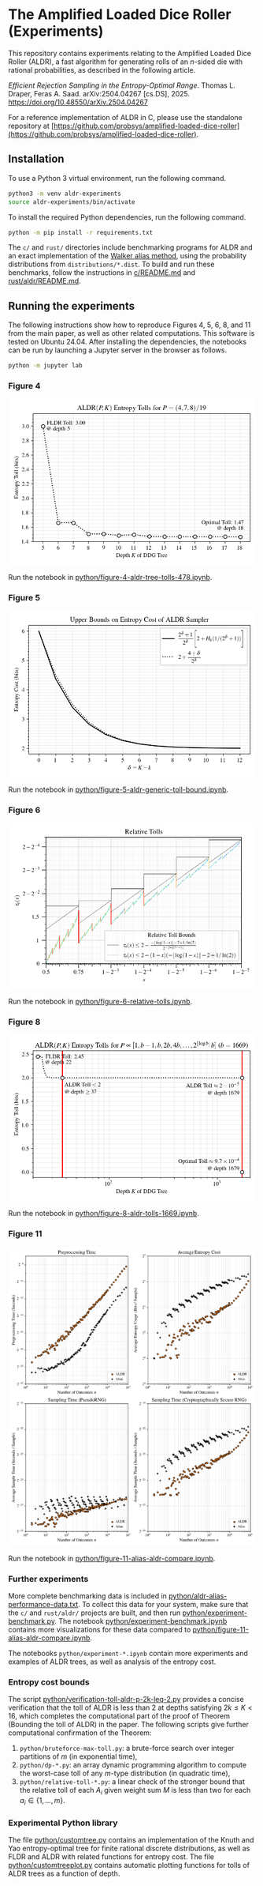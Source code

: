 # The Amplified Loaded Dice Roller (Experiments)

This repository contains experiments relating to the
Amplified Loaded Dice Roller (ALDR), a fast algorithm for generating
rolls of an $n$-sided die with rational probabilities,
as described in the following article.

_Efficient Rejection Sampling in the Entropy-Optimal Range_.
Thomas L. Draper, Feras A. Saad. arXiv:2504.04267 [cs.DS], 2025.
https://doi.org/10.48550/arXiv.2504.04267

For a reference implementation of ALDR in C, please use the
standalone repository at
[https://github.com/probsys/amplified-loaded-dice-roller](https://github.com/probsys/amplified-loaded-dice-roller).

## Installation

To use a Python 3 virtual environment, run the following command.

```sh
python3 -m venv aldr-experiments
source aldr-experiments/bin/activate
```

To install the required Python dependencies, run the following command.

```sh
python -m pip install -r requirements.txt
```

The `c/` and `rust/` directories include benchmarking programs
for ALDR and an exact implementation of the
[Walker alias method](https://dl.acm.org/doi/10.1145/355744.355749),
using the probability distributions from `distributions/*.dist`.
To build and run these benchmarks, follow the instructions in
[c/README.md](c/README.md) and
[rust/aldr/README.md](rust/aldr/README.md).

## Running the experiments

The following instructions show how to reproduce
Figures 4, 5, 6, 8, and 11 from the main paper,
as well as other related computations.
This software is tested on Ubuntu 24.04.
After installing the dependencies, the notebooks can be
run by launching a Jupyter server in the browser as follows.

```sh
python -m jupyter lab
```

### Figure 4

![](python/aldr-tree-tolls-478.png)

Run the notebook in
[python/figure-4-aldr-tree-tolls-478.ipynb](python/figure-4-aldr-tree-tolls-478.ipynb).

### Figure 5

![](python/aldr-generic-toll-bound.png)

Run the notebook in
[python/figure-5-aldr-generic-toll-bound.ipynb](python/figure-5-aldr-generic-toll-bound.ipynb).

### Figure 6

![](python/relative-tolls.png)

Run the notebook in
[python/figure-6-relative-tolls.ipynb](python/figure-6-relative-tolls.ipynb).

### Figure 8

![](python/aldr-tolls-1669.png)

Run the notebook in
[python/figure-8-aldr-tolls-1669.ipynb](python/figure-8-aldr-tolls-1669.ipynb).

### Figure 11

![](python/alias-aldr-compare.png)

Run the notebook in
[python/figure-11-alias-aldr-compare.ipynb](python/figure-11-alias-aldr-compare.ipynb).

### Further experiments

More complete benchmarking data is included in
[python/aldr-alias-performance-data.txt](python/aldr-alias-performance-data.txt).
To collect this data for your system, make sure that the
`c/` and `rust/aldr/` projects are built, and then run
[python/experiment-benchmark.py](python/experiment-benchmark.py).
The notebook
[python/experiment-benchmark.ipynb](python/experiment-benchmark.ipynb)
contains more visualizations
for these data compared to
[python/figure-11-alias-aldr-compare.ipynb](python/figure-11-alias-aldr-compare.ipynb).

The notebooks `python/experiment-*.ipynb` contain more experiments
and examples of ALDR trees, as well as analysis of the entropy cost.

### Entropy cost bounds

The script
[python/verification-toll-aldr-p-2k-leq-2.py](python/verification-toll-aldr-p-2k-leq-2.py)
provides a concise verification that the toll of ALDR
is less than $2$ at depths satisfying $2k \leq K < 16$,
which completes the computational part of the proof of
Theorem (Bounding the toll of ALDR) in the paper.
The following scripts give further computational
confirmation of the Theorem:

1. `python/bruteforce-max-toll.py`:
a brute-force search over integer partitions of $m$
(in exponential time),
1. `python/dp-*.py`:
an array dynamic programming algorithm to
compute the worst-case toll of any $m$-type distribution
(in quadratic time),
1. `python/relative-toll-*.py`:
a linear check of the stronger bound that the
relative toll of each $A_i$ given weight sum $M$
is less than two for each $`a_i \in \{ 1, \ldots, m \}`$.

### Experimental Python library

The file [python/customtree.py](python/customtree.py)
contains an implementation of the Knuth and Yao
entropy-optimal tree for finite rational discrete distributions,
as well as FLDR and ALDR with related functions for entropy cost.
The file [python/customtreeplot.py](python/customtreeplot.py)
contains automatic plotting functions for tolls of ALDR trees
as a function of depth.
